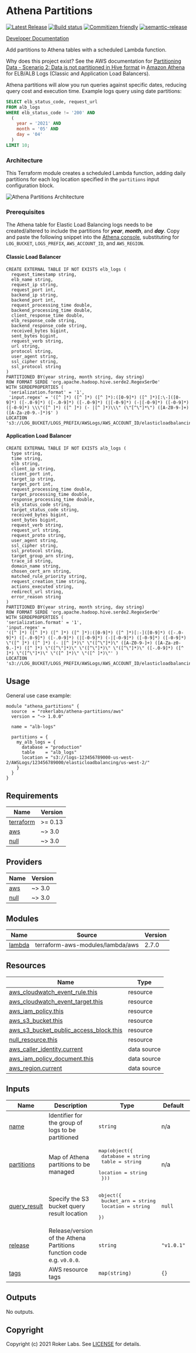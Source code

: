 # Athena Partitions

[![Latest Release](https://img.shields.io/github/release/rokerlabs/terraform-aws-athena-partitions.svg)](./releases/latest) [![Build status](https://badge.buildkite.com/14643f8b21c7489e73738e0496588aa1892053221ee1771c06.svg?branch=master)](https://buildkite.com/rokerlabs/athena-partitions) [![Commitizen friendly](https://img.shields.io/badge/commitizen-friendly-brightgreen.svg)](http://commitizen.github.io/cz-cli/) [![semantic-release](https://img.shields.io/badge/%20%20%F0%9F%93%A6%F0%9F%9A%80-semantic--release-e10079.svg)](https://github.com/semantic-release/semantic-release)

[Developer Documentation](https://rokerlabs.github.io/terraform-aws-athena-partitions/)

Add partitions to Athena tables with a scheduled Lambda function.

Why does this project exist? See the AWS documentation for [Partitioning Data - Scenario 2: Data is not partitioned in Hive format](https://docs.aws.amazon.com/athena/latest/ug/partitions.html) in [Amazon Athena](https://docs.aws.amazon.com/athena/latest/ug/what-is.html) for ELB/ALB Logs (Classic and Application Load Balancers).

Athena partitions will alow you run queries against specific dates, reducing query cost and execution time. Example logs query using date partitions:
```SQL
SELECT elb_status_code, request_url
FROM alb_logs
WHERE elb_status_code != '200' AND
  (
    year = '2021' AND
    month = '05' AND
    day = '04'
  )
LIMIT 10;
```

### Architecture

This Terraform module creates a scheduled Lambda function, adding daily partitions for each log location specified in the `partitions` input configuration block.

![Athena Partitions Architecture](https://raw.githubusercontent.com/rokerlabs/terraform-aws-athena-partitions/master/docs/assets/architecture.png)

### Prerequisites

The Athena table for Elastic Load Balancing logs needs to be created/altered to include the partitions for _**year**_, _**month**_, and _**day**_. Copy and paste the following snippet into the [Athena console](https://console.aws.amazon.com/athena/home), substituting for `LOG_BUCKET`, `LOGS_PREFIX`, `AWS_ACCOUNT_ID`, and `AWS_REGION`.

#### Classic Load Balancer

```HiveQL
CREATE EXTERNAL TABLE IF NOT EXISTS elb_logs (
  request_timestamp string,
  elb_name string,
  request_ip string,
  request_port int,
  backend_ip string,
  backend_port int,
  request_processing_time double,
  backend_processing_time double,
  client_response_time double,
  elb_response_code string,
  backend_response_code string,
  received_bytes bigint,
  sent_bytes bigint,
  request_verb string,
  url string,
  protocol string,
  user_agent string,
  ssl_cipher string,
  ssl_protocol string
)
PARTITIONED BY(year string, month string, day string)
ROW FORMAT SERDE 'org.apache.hadoop.hive.serde2.RegexSerDe'
WITH SERDEPROPERTIES (
 'serialization.format' = '1',
 'input.regex' = '([^ ]*) ([^ ]*) ([^ ]*):([0-9]*) ([^ ]*)[:\-]([0-9]*) ([-.0-9]*) ([-.0-9]*) ([-.0-9]*) (|[-0-9]*) (-|[-0-9]*) ([-0-9]*) ([-0-9]*) \\\"([^ ]*) ([^ ]*) (- |[^ ]*)\\\" (\"[^\"]*\") ([A-Z0-9-]+) ([A-Za-z0-9.-]*)$' )
LOCATION 's3://LOG_BUCKET/LOGS_PREFIX/AWSLogs/AWS_ACCOUNT_ID/elasticloadbalancing/AWS_REGION/';
```

#### Application Load Balancer

```HiveQL
CREATE EXTERNAL TABLE IF NOT EXISTS alb_logs (
  type string,
  time string,
  elb string,
  client_ip string,
  client_port int,
  target_ip string,
  target_port int,
  request_processing_time double,
  target_processing_time double,
  response_processing_time double,
  elb_status_code string,
  target_status_code string,
  received_bytes bigint,
  sent_bytes bigint,
  request_verb string,
  request_url string,
  request_proto string,
  user_agent string,
  ssl_cipher string,
  ssl_protocol string,
  target_group_arn string,
  trace_id string,
  domain_name string,
  chosen_cert_arn string,
  matched_rule_priority string,
  request_creation_time string,
  actions_executed string,
  redirect_url string,
  error_reason string
)
PARTITIONED BY(year string, month string, day string)
ROW FORMAT SERDE 'org.apache.hadoop.hive.serde2.RegexSerDe'
WITH SERDEPROPERTIES (
'serialization.format' = '1',
'input.regex' =
'([^ ]*) ([^ ]*) ([^ ]*) ([^ ]*):([0-9]*) ([^ ]*)[:-]([0-9]*) ([-.0-9]*) ([-.0-9]*) ([-.0-9]*) (|[-0-9]*) (-|[-0-9]*) ([-0-9]*) ([-0-9]*) \"([^ ]*) ([^ ]*) (- |[^ ]*)\" \"([^\"]*)\" ([A-Z0-9-]+) ([A-Za-z0-9.-]*) ([^ ]*) \"([^\"]*)\" \"([^\"]*)\" \"([^\"]*)\" ([-.0-9]*) ([^ ]*) \"([^\"]*)\" \"([^ ]*)\" \"([^ ]*)\"' )
LOCATION 's3://LOG_BUCKET/LOGS_PREFIX/AWSLogs/AWS_ACCOUNT_ID/elasticloadbalancing/AWS_REGION/';
```

## Usage

General use case example:

```hcl
module "athena_partitions" {
  source  = "rokerlabs/athena-partitions/aws"
  version = "~> 1.0.0"

  name = "alb-logs"

  partitions = {
    my_alb_logs = {
      database = "production"
      table    = "alb_logs"
      location = "s3://logs-123456789000-us-west-2/AWSLogs/123456789000/elasticloadbalancing/us-west-2/"
    }
  }
}
```

<!-- BEGIN_TF_DOCS -->
## Requirements

| Name | Version |
|------|---------|
| <a name="requirement_terraform"></a> [terraform](#requirement\_terraform) | >= 0.13 |
| <a name="requirement_aws"></a> [aws](#requirement\_aws) | ~> 3.0 |
| <a name="requirement_null"></a> [null](#requirement\_null) | ~> 3.0 |

## Providers

| Name | Version |
|------|---------|
| <a name="provider_aws"></a> [aws](#provider\_aws) | ~> 3.0 |
| <a name="provider_null"></a> [null](#provider\_null) | ~> 3.0 |

## Modules

| Name | Source | Version |
|------|--------|---------|
| <a name="module_lambda"></a> [lambda](#module\_lambda) | terraform-aws-modules/lambda/aws | 2.7.0 |

## Resources

| Name | Type |
|------|------|
| [aws_cloudwatch_event_rule.this](https://registry.terraform.io/providers/hashicorp/aws/latest/docs/resources/cloudwatch_event_rule) | resource |
| [aws_cloudwatch_event_target.this](https://registry.terraform.io/providers/hashicorp/aws/latest/docs/resources/cloudwatch_event_target) | resource |
| [aws_iam_policy.this](https://registry.terraform.io/providers/hashicorp/aws/latest/docs/resources/iam_policy) | resource |
| [aws_s3_bucket.this](https://registry.terraform.io/providers/hashicorp/aws/latest/docs/resources/s3_bucket) | resource |
| [aws_s3_bucket_public_access_block.this](https://registry.terraform.io/providers/hashicorp/aws/latest/docs/resources/s3_bucket_public_access_block) | resource |
| [null_resource.this](https://registry.terraform.io/providers/hashicorp/null/latest/docs/resources/resource) | resource |
| [aws_caller_identity.current](https://registry.terraform.io/providers/hashicorp/aws/latest/docs/data-sources/caller_identity) | data source |
| [aws_iam_policy_document.this](https://registry.terraform.io/providers/hashicorp/aws/latest/docs/data-sources/iam_policy_document) | data source |
| [aws_region.current](https://registry.terraform.io/providers/hashicorp/aws/latest/docs/data-sources/region) | data source |

## Inputs

| Name | Description | Type | Default | Required |
|------|-------------|------|---------|:--------:|
| <a name="input_name"></a> [name](#input\_name) | Identifier for the group of logs to be partitioned | `string` | n/a | yes |
| <a name="input_partitions"></a> [partitions](#input\_partitions) | Map of Athena partitions to be managed | <pre>map(object({<br>    database = string<br>    table    = string<br>    location = string<br>  }))</pre> | n/a | yes |
| <a name="input_query_result"></a> [query\_result](#input\_query\_result) | Specify the S3 bucket query result location | <pre>object({<br>    bucket_arn = string<br>    location   = string<br>  })</pre> | `null` | no |
| <a name="input_release"></a> [release](#input\_release) | Release/version of the Athena Partitions function code e.g. `v0.0.0`. | `string` | `"v1.0.1"` | no |
| <a name="input_tags"></a> [tags](#input\_tags) | AWS resource tags | `map(string)` | `{}` | no |

## Outputs

No outputs.
<!-- END_TF_DOCS -->

## Copyright

Copyright (c) 2021 Roker Labs. See [LICENSE](./LICENSE) for details.